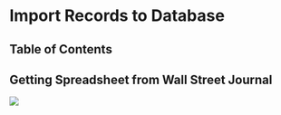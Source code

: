 # Import Records to Database

## Table of Contents

## Getting Spreadsheet from Wall Street Journal

[<img src="https://user-images.githubusercontent.com/35042430/177369081-9f049753-d198-45ab-94f5-135b826d082e.png">](https://www.wsj.com/market-data/quotes/AAPL/historical-prices)
